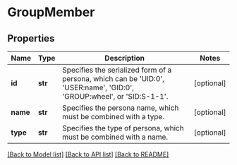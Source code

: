 # GroupMember

## Properties
Name | Type | Description | Notes
------------ | ------------- | ------------- | -------------
**id** | **str** | Specifies the serialized form of a persona, which can be &#39;UID:0&#39;, &#39;USER:name&#39;, &#39;GID:0&#39;, &#39;GROUP:wheel&#39;, or &#39;SID:S-1-1&#39;. | [optional] 
**name** | **str** | Specifies the persona name, which must be combined with a type. | [optional] 
**type** | **str** | Specifies the type of persona, which must be combined with a name. | [optional] 

[[Back to Model list]](../README.md#documentation-for-models) [[Back to API list]](../README.md#documentation-for-api-endpoints) [[Back to README]](../README.md)


